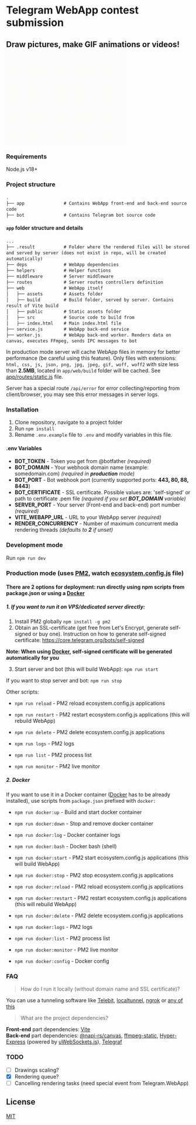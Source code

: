 # Telegram WebApp contest submission

## Draw pictures, make GIF animations or videos!

![GIF example](https://github.com/piliugin-anton/telegram-webapp-contest/blob/master/app/web/public/example.gif?raw=true)

### Requirements

Node.js v18+

### Project structure
    .
    ├── app               # Contains WebApp front-end and back-end source code
    ├── bot               # Contains Telegram bot source code

#### `app` folder structure and details
    ...
    ├── .result           # Folder where the rendered files will be stored and served by server (does not exist in repo, will be created automatically)
    ├── deps              # WebApp dependencies
    ├── helpers           # Helper functions
    ├── middleware        # Server middleware
    ├── routes            # Server routes controllers definition
    ├── web               # WebApp itself
    │   ├── assets        # Assets folder
    │   ├── build         # Build folder, served by server. Contains result of Vite build
    │   ├── public        # Static assets folder
    │   ├── src           # Source code to build from
    │   ├── index.html    # Main index.html file
    ├── service.js        # WebApp back-end service
    ├── worker.js         # WebApp back-end worker. Renders data on canvas, executes FFmpeg, sends IPC messages to bot

In production mode server will cache WebApp files in memory for better performance (be careful using this feature). Only files with extensions: `html, css, js, json, png, jpg, jpeg, gif, woff, woff2` with size less than **2.5MB**, located in `app/web/build` folder will be cached. See [app/routes/static.js](app/routes/static.js) file.  

Server has a special route `/api/error` for error collecting/reporting from client/browser, you may see this error messages in server logs.

### Installation

1. Clone repository, navigate to a project folder
2. Run `npm install`
3. Rename `.env.example` file to `.env` and modify variables in this file.

#### .env Variables

- **BOT_TOKEN** - Token you get from @botfather *(required)*
- **BOT_DOMAIN** - Your webhook domain name (example: somedomain.com) *(required in **production** mode)*
- **BOT_PORT** - Bot webhook port (currently supported ports: **443, 80, 88, 8443**)
- **BOT_CERTIFICATE** - SSL certificate. Possible values are: 'self-signed' or path to certificate .pem file *(required if you set **BOT_DOMAIN** variable)*
- **SERVER_PORT** - Your server (Front-end and back-end) port number *(required)*
- **VITE_WEBAPP_URL** - URL to your WebApp server *(required)*
- **RENDER_CONCURRENCY** - Number of maximum concurrent media rendering threads *(defaults to **2** if unset)*

### Development mode

Run ```npm run dev```  


### Production mode (uses [PM2](https://pm2.keymetrics.io/), watch [ecosystem.config.js](./ecosystem.config.js) file)

#### There are 2 options for deployment: run directly using npm scripts from package.json or using a [Docker](#2-docker)

##### 1. If you want to run it on VPS/dedicated server directly:

1. Install PM2 globally ```npm install -g pm2```
2. Obtain an SSL-certificate (get free from Let's Encrypt, generate self-signed or buy one). Instruction on how to generate self-signed certificate: https://core.telegram.org/bots/self-signed   

**Note: When using [Docker](#2-docker), self-signed certificate will be generated automatically for you**  

3. Start server and bot (this will build WebApp): ```npm run start```

If you want to stop server and bot: ```npm run stop```

Other scripts:  

 - ```npm run reload``` - PM2 reload ecosystem.config.js applications

 - ```npm run restart``` - PM2 restart ecosystem.config.js applications (this will rebuild WebApp)

 - ```npm run delete``` - PM2 delete ecosystem.config.js applications

 - ```npm run logs``` - PM2 logs

 - ```npm run list``` - PM2 process list

 - ```npm run monitor``` - PM2 live monitor

##### 2. Docker

If you want to use it in a Docker container ([Docker](https://www.docker.com) has to be already installed), use scripts from `package.json` prefixed with `docker:`

 - ```npm run docker:up``` - Build and start docker container

 - ```npm run docker:down``` - Stop and remove docker container

 - ```npm run docker:log``` - Docker container logs

 - ```npm run docker:bash``` - Docker bash (shell)

 - ```npm run docker:start``` - PM2 start ecosystem.config.js applications (this will build WebApp)

 - ```npm run docker:stop``` - PM2 stop ecosystem.config.js applications

 - ```npm run docker:reload``` - PM2 reload ecosystem.config.js applications

 - ```npm run docker:restart``` - PM2 restart ecosystem.config.js applications (this will rebuild WebApp)

 - ```npm run docker:delete``` - PM2 delete ecosystem.config.js applications

 - ```npm run docker:logs``` - PM2 logs

 - ```npm run docker:list``` - PM2 process list

 - ```npm run docker:monitor``` - PM2 live monitor

 - ```npm run docker:config``` - Docker config  


### FAQ

> How do I run it locally (without domain name and SSL certificate)?  

You can use a tunneling software like [Telebit](https://telebit.cloud), [localtunnel](https://github.com/localtunnel/localtunnel), [ngrok](https://ngrok.com) or [any of this](https://github.com/anderspitman/awesome-tunneling#open-source-at-least-with-a-reasonably-permissive-license)

> What are the project dependencies?  

**Front-end** part dependencies: [Vite](https://vitejs.dev/)  
**Back-end** part dependencies: [@napi-rs/canvas](https://www.npmjs.com/package/@napi-rs/canvas), [ffmpeg-static](https://www.npmjs.com/package/ffmpeg-static), [Hyper-Express](https://www.npmjs.com/package/hyper-express) (powered by [uWebSockets.js](https://github.com/uNetworking/uWebSockets.js)), [Telegraf](https://github.com/telegraf/telegraf)

### TODO

- [ ] Drawings scaling?
- [x] Rendering queue?
- [ ] Cancelling rendering tasks (need special event from Telegram.WebApp)

## License
[MIT](./LICENSE)
